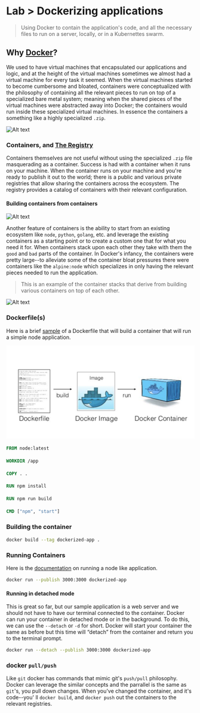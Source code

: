 # Lab > Dockerizing applications

> Using Docker to contain the application's code, and all the necessary files to run on a server, locally, or in a
> Kubernettes swarm.

## Why [Docker](https://docs.docker.com)?

We used to have virtual machines that encapsulated our applications and logic, and at the height of the virtual machines
sometimes we almost had a virtual machine for every task it seemed. When the virtual machines started to become
cumbersome and bloated, containers were conceptualized with the philosophy of containing all the relevant pieces to run
on top of a specialized bare metal system; meaning when the shared pieces of the virtual machines were abstracted away
into Docker; the containers would run inside these specialized virtual machines. In essence the containers a
something like a highly specialized `.zip`.

![Alt text](https://th.bing.com/th/id/R.3b5607d64ae070df5075bf612ccf9c2c?rik=DG3REc14yPOXfw&riu=http%3a%2f%2f19yw4b240vb03ws8qm25h366.wpengine.netdna-cdn.com%2fwp-content%2fuploads%2fDocker-API-infographic-container-devops-nordic-apis.png&ehk=3kfF%2fM2xnXQgsvo43pfqPbOe1LG8ePfsUCTXt5b1PMo%3d&risl=&pid=ImgRaw&r=0 "Dockerfile to container")

### Containers, and [The Registry](https://hub.docker.com)

Containers themselves are not useful without using the specialized `.zip` file masquerading as a container. Success is
had with a container when it runs on your machine. When the container runs on your machine and you're ready to publish
it out to the world; there is a public and various private registries that allow sharing the containers across the
ecosystem. The registry provides a catalog of containers with their relevant configuration.

#### Building containers from containers

![Alt text](https://i2.wp.com/hasanyousuf.com/wp-content/uploads/2017/06/docker.png?fit=2560%2C1253&ssl=1 "Dockerfile to container")

Another feature of containers is the ability to start from an existing ecosystem like `node`, `python`, `golang`, etc.
and leverage the existing containers as a starting point or to create a custom one that for what you need it for. When
containers stack upon each other they take with them the `good` and `bad` parts of the container. In Docker's infancy,
the containers were pretty large--to alleviate some of the container bloat pressures there were containers like the
`alpine:node` which specializes in only having the relevant pieces needed to run the application.

> This is an example of the container stacks that derive from building various containers on top of each other.

![Alt text](https://3.bp.blogspot.com/-Pd6r1WFYEIk/Wyk1WuzkM3I/AAAAAAAABYY/T3z30xCiKM4c7ESbxS_ELmKkS6MoaxdZACLcBGAs/s1600/Docker%2BImages%2BExplained%2B-%2BDocker%2BTutorial.jpg "Dockerfile to container")


### Dockerfile(s)

Here is a brief [sample](examples/nextjs-app/Dockerfile) of a Dockerfile that will build a container that will run a
simple node application.

![Alt text](docs/images/dockerfile-to-container.png "Dockerfile to container")

```dockerfile
FROM node:latest

WORKDIR /app

COPY . .

RUN npm install

RUN npm run build

CMD ["npm", "start"]
```

### Building the container

```bash
docker build --tag dockerized-app .
```

### Running Containers

Here is the [documentation](https://docs.docker.com/language/nodejs/run-containers/) on running a node like application.

```bash
docker run --publish 3000:3000 dockerized-app
```

#### Running in detached mode

This is great so far, but our sample application is a web server and we should not have to have our terminal connected
to the container. Docker can run your container in detached mode or in the background. To do this, we can use
the `--detach` or `-d` for short. Docker will start your container the same as before but this time will “detach” from
the container and return you to the terminal prompt.

```bash
docker run --detach --publish 3000:3000 dockerized-app
```

### docker `pull/push`

Like `git` docker has commands that mimic git's `push/pull` philosophy. Docker can leverage the similar concepts and the
parrallel is the same as `git`'s, you pull down changes. When you've changed the container, and it's code--you'
ll `docker build`, and `docker push` out the containers to the relevant registries.